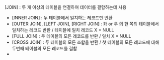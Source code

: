 [JOIN] : 두 개 이상의 테이블을 연결하여 데이터를 결합하는데 사용
 - [INNER JOIN] : 두 테이블에서 일치하는 레코드만 반환
 - [OUTER JOIN], [LEFT JOIN], [RIGHT JOIN] : 좌 or 우 의 한 쪽의 테이블에서 일치하는 레코드 반환 / 테이블에 일치 레코드 X = NULL
 - [FULL JOIN] : 두 테이블의 모든 레코드를 반환 / 일치 X = NULL
 - [CROSS JOIN] : 두 테이블의 모든 조합을 반환 / 첫 테이블의 모든 레코드에 대해 두번째 테이블의 모든 레코드를 결합
 - 